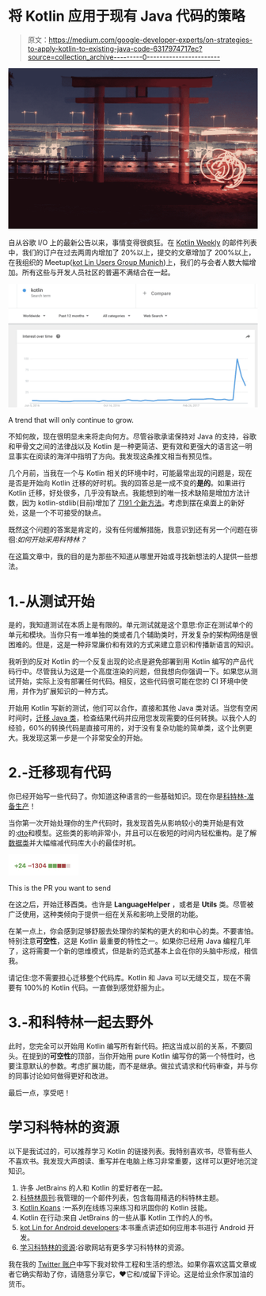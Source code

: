 # 将 Kotlin 应用于现有 Java 代码的策略

> 原文：<https://medium.com/google-developer-experts/on-strategies-to-apply-kotlin-to-existing-java-code-6317974717ec?source=collection_archive---------0----------------------->

![](img/6c960de361e676a90ba0fe7f5fc18fec.png)

自从谷歌 I/O 上的最新公告以来，事情变得很疯狂。在 [Kotlin Weekly](http://www.kotlinweekly.net/) 的邮件列表中，我们的订户在过去两周内增加了 20%以上，提交的文章增加了 200%以上，在我组织的 Meetup([kot Lin Users Group Munich](https://www.meetup.com/Kotlin-User-Group-Munich/))上，我们的与会者人数大幅增加。所有这些与开发人员社区的普遍不满结合在一起。

![](img/b087ad96e3897c80b0f2fd94a0cb33dd.png)

A trend that will only continue to grow.

不知何故，现在很明显未来将走向何方。尽管谷歌承诺保持对 Java 的支持，谷歌和甲骨文之间的法律战以及 Kotlin 是一种更简洁、更有效和更强大的语言这一明显事实在阅读的海洋中指明了方向。我发现这条推文相当有预见性。

几个月前，当我在一个与 Kotlin 相关的环境中时，可能最常出现的问题是，现在是否是开始向 Kotlin 迁移的好时机。我的回答总是一成不变的**是的**。如果进行 Kotlin 迁移，好处很多，几乎没有缺点。我能想到的唯一技术缺陷是增加方法计数，因为 kotlin-stdlib(目前)增加了 [7191 个新方法](https://blog.jetbrains.com/kotlin/2016/03/kotlins-android-roadmap/)。考虑到摆在桌面上的新好处，这是一个不可接受的缺点。

既然这个问题的答案是肯定的，没有任何缓解措施，我意识到还有另一个问题在徘徊:*如何开始采用科特林？*

在这篇文章中，我的目的是为那些不知道从哪里开始或寻找新想法的人提供一些想法。

# 1.-从测试开始

是的，我知道测试在本质上是有限的。单元测试就是这个意思:你正在测试单个的单元和模块。当你只有一堆单独的类或者几个辅助类时，开发复杂的架构网络是很困难的。但是，这是一种非常廉价和有效的方式来建立意识和传播新语言的知识。

我听到的反对 Kotlin 的一个反复出现的论点是避免部署到用 Kotlin 编写的产品代码行中。尽管我认为这是一个高度渲染的问题，但我想向你强调一下。如果您从测试开始，实际上没有部署任何代码。相反，这些代码很可能在您的 CI 环境中使用，并作为扩展知识的一种方式。

开始用 Kotlin 写新的测试，他们可以合作，直接和其他 Java 类对话。当您有空闲时间时，[迁移 Java 类](https://www.jetbrains.com/help/idea/2017.1/converting-a-java-file-to-kotlin-file.html)，检查结果代码并应用您发现需要的任何转换。以我个人的经验，60%的转换代码是直接可用的，对于没有复杂功能的简单类，这个比例更大。我发现这第一步是一个非常安全的开始。

# 2.-迁移现有代码

你已经开始写一些代码了。你知道这种语言的一些基础知识。现在你是[科特林-准备生产](https://www.youtube.com/watch?v=-3uiFhI18g8)！

当你第一次开始处理你的生产代码时，我发现首先从影响较小的类开始是有效的:[dto](https://en.wikipedia.org/wiki/Data_transfer_object)和模型。这些类的影响非常小，并且可以在极短的时间内轻松重构。是了解[数据类](https://kotlinlang.org/docs/reference/data-classes.html)并大幅缩减代码库大小的最佳时机。

![](img/8f00bc4334d872b3619364bbfaa74f60.png)

This is the PR you want to send

在这之后，开始迁移酉类。也许是 **LanguageHelper** ，或者是 **Utils** 类。尽管被广泛使用，这种类倾向于提供一组在关系和影响上受限的功能。

在某一点上，你会感到足够舒服去处理你的架构的更大的和中心的类。不要害怕。特别注意**可空性**，这是 Kotlin 最重要的特性之一。如果你已经用 Java 编程几年了，这将需要一个新的思维模式，但是新的范式基本上会在你的头脑中形成，相信我。

请记住:您不需要担心迁移整个代码库。Kotlin 和 Java 可以无缝交互，现在不需要有 100%的 Kotlin 代码。一直做到感觉舒服为止。

# 3.-和科特林一起去野外

此时，您完全可以开始用 Kotlin 编写所有新代码。把这当成以前的关系，不要回头。在提到的**可空性**的顶部，当你开始用 pure Kotlin 编写你的第一个特性时，也要注意默认的参数。考虑扩展功能，而不是继承。做拉式请求和代码审查，并与你的同事讨论如何做得更好和改进。

最后一点，享受吧！

# 学习科特林的资源

以下是我试过的，可以推荐学习 Kotlin 的链接列表。我特别喜欢书，尽管有些人不喜欢书。我发现大声朗读、重写并在电脑上练习非常重要，这样可以更好地沉淀知识。

1.  许多 JetBrains 的人和 Kotlin 的爱好者在一起。
2.  [科特林周刊](http://kotlinweekly.net/):我管理的一个邮件列表，包含每周精选的科特林主题。
3.  [Kotlin Koans](https://kotlinlang.org/docs/tutorials/koans.html) :一系列在线练习来练习和巩固你的 Kotlin 技能。
4.  Kotlin 在行动:来自 JetBrains 的一些从事 Kotlin 工作的人的书。
5.  [kot Lin for Android developers](https://transactions.sendowl.com/stores/7146/39165):本书重点讲述如何应用本书进行 Android 开发。
6.  [学习科特林的资源](https://developer.android.com/kotlin/resources.html):谷歌网站有更多学习科特林的资源。

我在我的 [Twitter 账户](https://twitter.com/eenriquelopez)中写下我对软件工程和生活的想法。如果你喜欢这篇文章或者它确实帮助了你，请随意分享它，♥它和/或留下评论。这是给业余作家加油的货币。